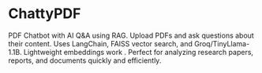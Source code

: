 # ChattyPDF
PDF Chatbot with AI Q&amp;A using RAG. Upload PDFs and ask questions about their content. Uses LangChain, FAISS vector search, and Groq/TinyLlama-1.1B. Lightweight embeddings work . Perfect for analyzing research papers, reports, and documents quickly and efficiently.
